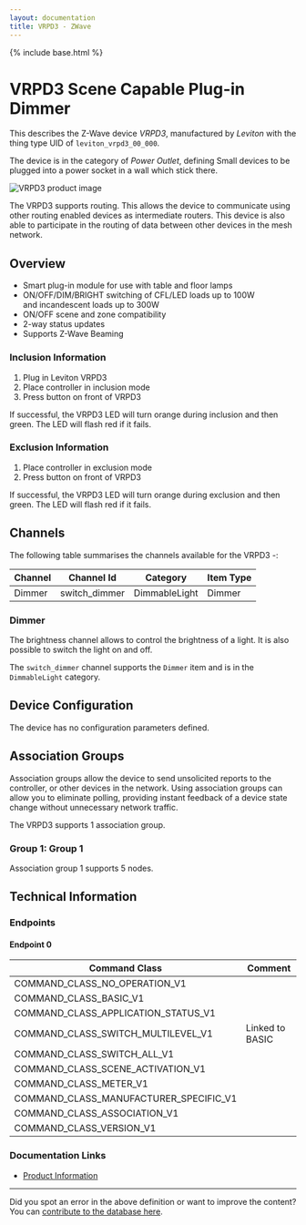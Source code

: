 ```yaml
---
layout: documentation
title: VRPD3 - ZWave
---
```


{% include base.html %}

# VRPD3 Scene Capable Plug-in Dimmer
This describes the Z-Wave device *VRPD3*, manufactured by *Leviton* with the thing type UID of ```leviton_vrpd3_00_000```.

The device is in the category of *Power Outlet*, defining Small devices to be plugged into a power socket in a wall which stick there.

![VRPD3 product image](https://www.cd-jackson.com/zwave_device_uploads/199/199_default.jpg)


The VRPD3 supports routing. This allows the device to communicate using other routing enabled devices as intermediate routers.  This device is also able to participate in the routing of data between other devices in the mesh network.

## Overview

  * Smart plug-in module for use with table and floor lamps
  * ON/OFF/DIM/BRIGHT switching of CFL/LED loads up to 100W and incandescent loads up to 300W 
  * ON/OFF scene and zone compatibility
  * 2-way status updates
  * Supports Z-Wave Beaming

### Inclusion Information

  1. Plug in Leviton VRPD3
  2. Place controller in inclusion mode
  3. Press button on front of VRPD3

If successful, the VRPD3 LED will turn orange during inclusion and then green. The LED will flash red if it fails.

### Exclusion Information

  1. Place controller in exclusion mode
  2. Press button on front of VRPD3

If successful, the VRPD3 LED will turn orange during exclusion and then green. The LED will flash red if it fails.

## Channels

The following table summarises the channels available for the VRPD3 -:

| Channel | Channel Id | Category | Item Type |
|---------|------------|----------|-----------|
| Dimmer | switch_dimmer | DimmableLight | Dimmer | 

### Dimmer

The brightness channel allows to control the brightness of a light.
            It is also possible to switch the light on and off.

The ```switch_dimmer``` channel supports the ```Dimmer``` item and is in the ```DimmableLight``` category.



## Device Configuration

The device has no configuration parameters defined.

## Association Groups

Association groups allow the device to send unsolicited reports to the controller, or other devices in the network. Using association groups can allow you to eliminate polling, providing instant feedback of a device state change without unnecessary network traffic.

The VRPD3 supports 1 association group.

### Group 1: Group 1


Association group 1 supports 5 nodes.

## Technical Information

### Endpoints

#### Endpoint 0

| Command Class | Comment |
|---------------|---------|
| COMMAND_CLASS_NO_OPERATION_V1| |
| COMMAND_CLASS_BASIC_V1| |
| COMMAND_CLASS_APPLICATION_STATUS_V1| |
| COMMAND_CLASS_SWITCH_MULTILEVEL_V1| Linked to BASIC|
| COMMAND_CLASS_SWITCH_ALL_V1| |
| COMMAND_CLASS_SCENE_ACTIVATION_V1| |
| COMMAND_CLASS_METER_V1| |
| COMMAND_CLASS_MANUFACTURER_SPECIFIC_V1| |
| COMMAND_CLASS_ASSOCIATION_V1| |
| COMMAND_CLASS_VERSION_V1| |

### Documentation Links

* [Product Information](https://www.cd-jackson.com/zwave_device_uploads/199/VRF-plugin-modules-techsht-BW-v1p4HR.pdf)

---

Did you spot an error in the above definition or want to improve the content?
You can [contribute to the database here](http://www.cd-jackson.com/index.php/zwave/zwave-device-database/zwave-device-list/devicesummary/199).
